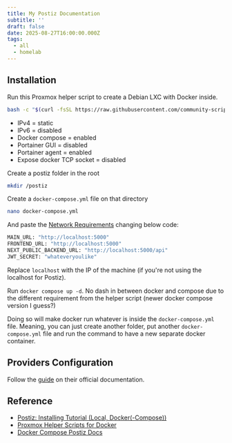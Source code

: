 ```yaml
---
title: My Postiz Documentation
subtitle: ''
draft: false
date: 2025-08-27T16:00:00.000Z
tags:
  - all
  - homelab
---
```


## Installation

Run this Proxmox helper script to create a Debian LXC with Docker inside.

```bash
bash -c "$(curl -fsSL https://raw.githubusercontent.com/community-scripts/ProxmoxVE/main/ct/docker.sh)"
```

* IPv4 = static
* IPv6 = disabled
* Docker compose = enabled
* Portainer GUI = disabled
* Portainer agent = enabled
* Expose docker TCP socket = disabled

Create a postiz folder in the root

```bash
mkdir /postiz
```

Create a `docker-compose.yml` file on that directory

```bash
nano docker-compose.yml
```

And paste the [Network Requirements](https://docs.postiz.com/installation/docker-compose) changing below code:

```bash
MAIN_URL: "http://localhost:5000"
FRONTEND_URL: "http://localhost:5000"
NEXT_PUBLIC_BACKEND_URL: "http://localhost:5000/api"
JWT_SECRET: "whateveryoulike"
```

Replace `localhost` with the IP of the machine (if you're not using the localhost for Postiz).

Run `docker compose up -d`. No dash in between docker and compose due to the different requirement from the helper script (newer docker compose version I guess?)

Doing so will make docker run whatever is inside the `docker-compose.yml` file. Meaning, you can just create another folder, put another `docker-compose.yml` file and run the command to have a new separate docker container.

## Providers Configuration

Follow the [guide](https://docs.postiz.com/providers) on their official documentation.

## Reference

* [Postiz: Installing Tutorial (Local, Docker(-Compose))](https://youtu.be/A6CjAmJOWvA?si=RFVoNxUgPR0RgVOx)
* [Proxmox Helper Scripts for Docker](https://community-scripts.github.io/ProxmoxVE/scripts?id=docker)
* [Docker Compose Postiz Docs](https://docs.postiz.com/installation/docker-compose)

